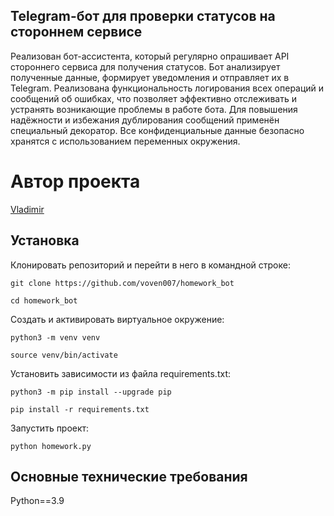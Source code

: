 ## Telegram-бот для проверки статусов на стороннем сервисе

Реализован бот-ассистента, который регулярно опрашивает API стороннего сервиса для получения статусов. Бот анализирует полученные данные, формирует уведомления и отправляет их в Telegram. Реализована функциональность логирования всех операций и сообщений об ошибках, что позволяет эффективно отслеживать и устранять возникающие проблемы в работе бота. Для повышения надёжности и избежания дублирования сообщений применён специальный декоратор. Все конфиденциальные данные безопасно хранятся с использованием переменных окружения.

# Автор проекта

[Vladimir](https://github.com/voven007)

## Установка

Клонировать репозиторий и перейти в него в командной строке:

```
git clone https://github.com/voven007/homework_bot
```

```
cd homework_bot
```

Cоздать и активировать виртуальное окружение:

```
python3 -m venv venv
```

```
source venv/bin/activate
```

Установить зависимости из файла requirements.txt:

```
python3 -m pip install --upgrade pip
```

```
pip install -r requirements.txt
```

Запустить проект:

```
python homework.py
```

## Основные технические требования

Python==3.9 

